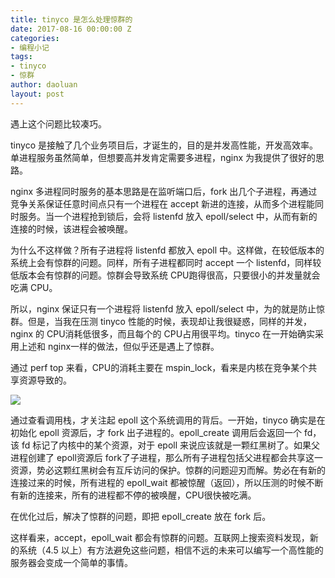 ```yaml
---
title: tinyco 是怎么处理惊群的
date: 2017-08-16 00:00:00 Z
categories:
- 编程小记
tags:
- tinyco
- 惊群
author: daoluan
layout: post
---
```


遇上这个问题比较凑巧。

tinyco 是接触了几个业务项目后，才诞生的，目的是并发高性能，开发高效率。单进程服务虽然简单，但想要高并发肯定需要多进程，nginx 为我提供了很好的思路。

nginx 多进程同时服务的基本思路是在监听端口后，fork 出几个子进程，再通过竞争关系保证任意时间点只有一个进程在 accept 新进的连接，从而多个进程能同时服务。当一个进程抢到锁后，会将 listenfd 放入 epoll/select 中，从而有新的连接的时候，该进程会被唤醒。

为什么不这样做？所有子进程将 listenfd 都放入 epoll 中。这样做，在较低版本的系统上会有惊群的问题。同样，所有子进程都同时 accept 一个 listenfd，同样较低版本会有惊群的问题。惊群会导致系统 CPU跑得很高，只要很小的并发量就会吃满 CPU。

所以，nginx 保证只有一个进程将 listenfd 放入 epoll/select 中，为的就是防止惊群。但是，当我在压测 tinyco 性能的时候，表现却让我很疑惑，同样的并发，nginx 的 CPU消耗低很多，而且每个的 CPU占用很平均。tinyco 在一开始确实采用上述和 nginx一样的做法，但似乎还是遇上了惊群。

通过 perf top 来看，CPU的消耗主要在 mspin_lock，看来是内核在竞争某个共享资源导致的。

[![](http://daoluan.github.io/images/blog/2017/how-to-solve-thundering-herd-in-tinyco.png)](http://daoluan.github.io/images/blog/2017/how-to-solve-thundering-herd-in-tinyco.png)

通过查看调用栈，才关注起 epoll 这个系统调用的背后。一开始，tinyco 确实是在初始化 epoll 资源后，才 fork 出子进程的。epoll_create 调用后会返回一个 fd，该 fd 标记了内核中的某个资源，对于 epoll 来说应该就是一颗红黑树了。如果父进程创建了 epoll资源后 fork了子进程，那么所有子进程包括父进程都会共享这一资源，势必这颗红黑树会有互斥访问的保护。惊群的问题迎刃而解。势必在有新的连接过来的时候，所有进程的 epoll_wait 都被惊醒（返回），所以压测的时候不断有新的连接来，所有的进程都不停的被唤醒，CPU很快被吃满。

在优化过后，解决了惊群的问题，即把 epoll_create 放在 fork 后。

这样看来，accept，epoll_wait 都会有惊群的问题。互联网上搜索资料发现，新的系统（4.5 以上）有方法避免这些问题，相信不远的未来可以编写一个高性能的服务器会变成一个简单的事情。
